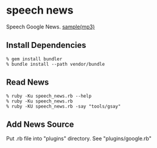 speech news
===========
Speech Google News. [sample(mp3)](https://raw.github.com/shokai/speech-news/master/sample.mp3)


Install Dependencies
--------------------

    % gem install bundler
    % bundle install --path vendor/bundle


Read News
---------

    % ruby -Ku speech_news.rb --help
    % ruby -Ku speech_news.rb
    % ruby -KU speech_news.rb -say "tools/gsay"


Add News Source
---------------

Put .rb file into "plugins" directory. See "plugins/google.rb"
